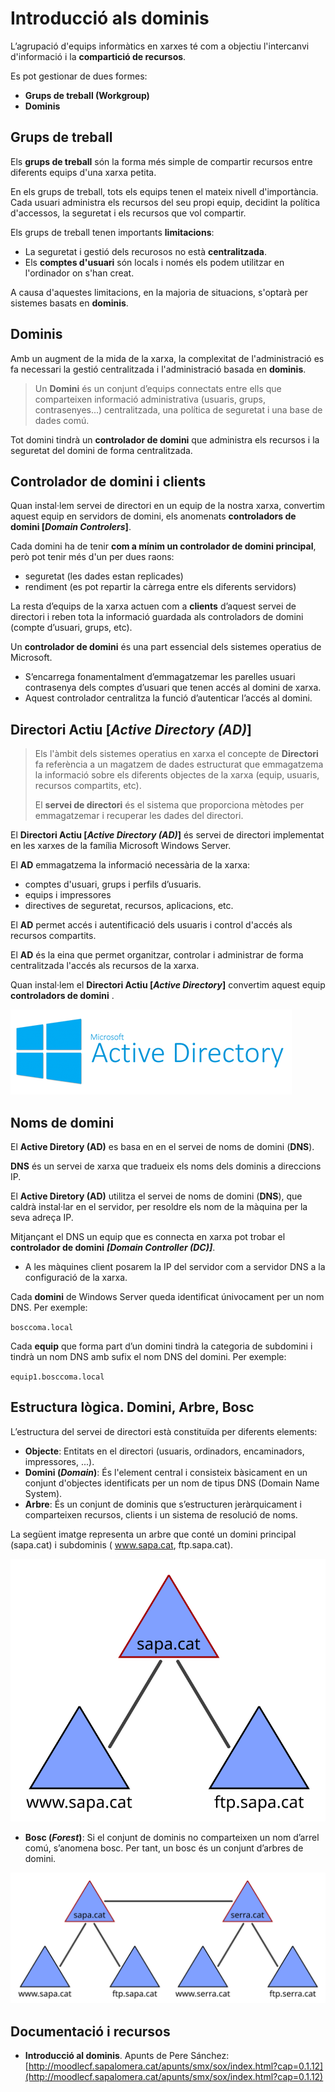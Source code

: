 # Introducció als dominis

L’agrupació d'equips informàtics en xarxes té com a objectiu l'intercanvi d'informació i la **compartició de recursos**.

Es pot gestionar de dues formes:

* **Grups de treball \(Workgroup\)** 
* **Dominis** 

## Grups de treball

Els **grups de treball** són la forma més simple de compartir recursos entre diferents equips d'una xarxa petita.

En els grups de treball, tots els equips tenen el mateix nivell d'importància. Cada usuari administra els recursos del seu propi equip, decidint la política d'accessos, la seguretat i els recursos que vol compartir.

Els grups de treball tenen importants **limitacions**:

* La seguretat i gestió dels recurosos no està **centralitzada**.
* Els **comptes d'usuari** són locals i només els podem utilitzar en l'ordinador on s'han creat.

A causa d'aquestes limitacions, en la majoria de situacions, s'optarà per sistemes basats en **dominis**.

## Dominis

Amb un augment de la mida de la xarxa, la complexitat de l'administració es fa necessari la gestió centralitzada i l'administració basada en **dominis**.

> Un **Domini** és un conjunt d’equips connectats entre ells que comparteixen informació administrativa \(usuaris, grups, contrasenyes...\) centralitzada, una política de seguretat i una base de dades comú.

Tot domini tindrà un **controlador de domini** que administra els recursos i la seguretat del domini de forma centralitzada.

## Controlador de domini i clients

Quan instal·lem servei de directori en un equip de la nostra xarxa, convertim aquest equip en servidors de domini, els anomenats **controladors de domini \[**_**Domain Controlers**_**\]**.

Cada domini ha de tenir **com a mínim un controlador de domini principal**, però pot tenir més d'un per dues raons:

* seguretat \(les dades estan replicades\)
* rendiment \(es pot repartir la càrrega entre els diferents servidors\)

La resta d’equips de la xarxa actuen com a **clients** d’aquest servei de directori i reben tota la informació guardada als controladors de domini \(compte d’usuari, grups, etc\).

Un **controlador de domini** és una part essencial dels sistemes operatius de Microsoft.

* S’encarrega fonamentalment d’emmagatzemar les parelles usuari contrasenya dels comptes d’usuari que tenen accés al domini de xarxa. 
* Aquest controlador centralitza la funció d’autenticar l’accés al domini.

## Directori Actiu \[_Active Directory \(AD\)_\]

> Els l'àmbit dels sistemes operatius en xarxa el concepte de **Directori** fa referència a un magatzem de dades estructurat que emmagatzema la informació sobre els diferents objectes de la xarxa \(equip, usuaris, recursos compartits, etc\).
>
> El **servei de directori** és el sistema que proporciona mètodes per emmagatzemar i recuperar les dades del directori.

El **Directori Actiu \[**_**Active Directory \(AD\)**_**\]** és servei de directori implementat en les xarxes de la família Microsoft Windows Server.

El **AD** emmagatzema la informació necessària de la xarxa:

* comptes d'usuari, grups i perfils d’usuaris.
* equips i impressores
* directives de seguretat, recursos, aplicacions, etc.

El **AD** permet accés i autentificació dels usuaris i control d'accés als recursos compartits.

El **AD** és la eina que permet organitzar, controlar i administrar de forma centralitzada l'accés als recursos de la xarxa.

Quan instal·lem el **Directori Actiu \[**_**Active Directory**_**\]** convertim aquest equip **controladors de domini** .

![](../../.gitbook/assets/activedirectory.png)

## Noms de domini

El **Active Diretory \(AD\)** es basa en en el servei de noms de domini \(**DNS**\).

**DNS** és un servei de xarxa que tradueix els noms dels dominis a direccions IP.

El **Active Diretory \(AD\)** utilitza el servei de noms de domini \(**DNS**\), que caldrà instal·lar en el servidor, per resoldre els nom de la màquina per la seva adreça IP.

Mitjançant el DNS un equip que es connecta en xarxa pot trobar el **controlador de domini** _**\[Domain Controller \(DC\)\]**_.

* A les màquines client posarem la IP del servidor com a servidor DNS a la configuració de la xarxa.

Cada **domini** de Windows Server queda identificat únivocament per un nom DNS. Per exemple:

`bosccoma.local`

Cada **equip** que forma part d’un domini tindrà la categoria de subdomini i tindrà un nom DNS amb sufix el nom DNS del domini. Per exemple:

`equip1.bosccoma.local`

## Estructura lògica. Domini, Arbre, Bosc

L’estructura del servei de directori està constituïda per diferents elements:

* **Objecte**: Entitats en el directori \(usuaris, ordinadors, encaminadors, impressores, ...\).
* **Domini \(**_**Domain**_**\)**: És l'element central i consisteix bàsicament en un conjunt d'objectes identificats per un nom de tipus DNS \(Domain Name System\).
* **Arbre**: És un conjunt de dominis que s’estructuren jeràrquicament i comparteixen recursos, clients i un sistema de resolució de noms.

La següent imatge representa un arbre que conté un domini principal \(sapa.cat\) i subdominis \( www.sapa.cat, ftp.sapa.cat\).

![](../../.gitbook/assets/arbredomini.svg)

* **Bosc \(**_**Forest**_**\)**: Si el conjunt de dominis no comparteixen un nom d’arrel comú, s’anomena bosc. Per tant, un bosc és un conjunt d’arbres de domini.

![](../../.gitbook/assets/boscdomini.svg)

## Documentació i recursos

* **Introducció al dominis**. Apunts de Pere Sánchez: [http://moodlecf.sapalomera.cat/apunts/smx/sox/index.html?cap=0.1.12](http://moodlecf.sapalomera.cat/apunts/smx/sox/index.html?cap=0.1.12)

